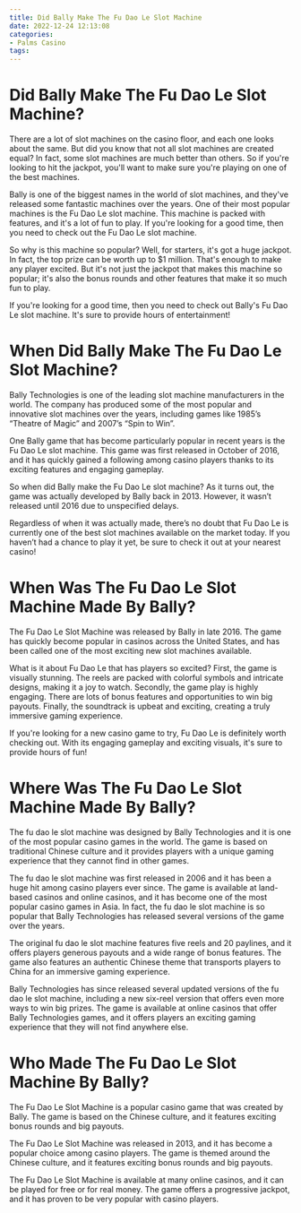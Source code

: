 ```yaml
---
title: Did Bally Make The Fu Dao Le Slot Machine
date: 2022-12-24 12:13:08
categories:
- Palms Casino
tags:
---
```



# Did Bally Make The Fu Dao Le Slot Machine?

There are a lot of slot machines on the casino floor, and each one looks about the same. But did you know that not all slot machines are created equal? In fact, some slot machines are much better than others. So if you're looking to hit the jackpot, you'll want to make sure you're playing on one of the best machines.

Bally is one of the biggest names in the world of slot machines, and they've released some fantastic machines over the years. One of their most popular machines is the Fu Dao Le slot machine. This machine is packed with features, and it's a lot of fun to play. If you're looking for a good time, then you need to check out the Fu Dao Le slot machine.

So why is this machine so popular? Well, for starters, it's got a huge jackpot. In fact, the top prize can be worth up to $1 million. That's enough to make any player excited. But it's not just the jackpot that makes this machine so popular; it's also the bonus rounds and other features that make it so much fun to play.

If you're looking for a good time, then you need to check out Bally's Fu Dao Le slot machine. It's sure to provide hours of entertainment!

# When Did Bally Make The Fu Dao Le Slot Machine?

Bally Technologies is one of the leading slot machine manufacturers in the world. The company has produced some of the most popular and innovative slot machines over the years, including games like 1985’s “Theatre of Magic” and 2007’s “Spin to Win”.

One Bally game that has become particularly popular in recent years is the Fu Dao Le slot machine. This game was first released in October of 2016, and it has quickly gained a following among casino players thanks to its exciting features and engaging gameplay.

So when did Bally make the Fu Dao Le slot machine? As it turns out, the game was actually developed by Bally back in 2013. However, it wasn’t released until 2016 due to unspecified delays.

Regardless of when it was actually made, there’s no doubt that Fu Dao Le is currently one of the best slot machines available on the market today. If you haven’t had a chance to play it yet, be sure to check it out at your nearest casino!

# When Was The Fu Dao Le Slot Machine Made By Bally?

The Fu Dao Le Slot Machine was released by Bally in late 2016. The game has quickly become popular in casinos across the United States, and has been called one of the most exciting new slot machines available.

What is it about Fu Dao Le that has players so excited? First, the game is visually stunning. The reels are packed with colorful symbols and intricate designs, making it a joy to watch. Secondly, the game play is highly engaging. There are lots of bonus features and opportunities to win big payouts. Finally, the soundtrack is upbeat and exciting, creating a truly immersive gaming experience.

If you're looking for a new casino game to try, Fu Dao Le is definitely worth checking out. With its engaging gameplay and exciting visuals, it's sure to provide hours of fun!

# Where Was The Fu Dao Le Slot Machine Made By Bally?

The fu dao le slot machine was designed by Bally Technologies and it is one of the most popular casino games in the world. The game is based on traditional Chinese culture and it provides players with a unique gaming experience that they cannot find in other games.

The fu dao le slot machine was first released in 2006 and it has been a huge hit among casino players ever since. The game is available at land-based casinos and online casinos, and it has become one of the most popular casino games in Asia. In fact, the fu dao le slot machine is so popular that Bally Technologies has released several versions of the game over the years.

The original fu dao le slot machine features five reels and 20 paylines, and it offers players generous payouts and a wide range of bonus features. The game also features an authentic Chinese theme that transports players to China for an immersive gaming experience.

Bally Technologies has since released several updated versions of the fu dao le slot machine, including a new six-reel version that offers even more ways to win big prizes. The game is available at online casinos that offer Bally Technologies games, and it offers players an exciting gaming experience that they will not find anywhere else.

# Who Made The Fu Dao Le Slot Machine By Bally?

The Fu Dao Le Slot Machine is a popular casino game that was created by Bally. The game is based on the Chinese culture, and it features exciting bonus rounds and big payouts.

The Fu Dao Le Slot Machine was released in 2013, and it has become a popular choice among casino players. The game is themed around the Chinese culture, and it features exciting bonus rounds and big payouts.

The Fu Dao Le Slot Machine is available at many online casinos, and it can be played for free or for real money. The game offers a progressive jackpot, and it has proven to be very popular with casino players.